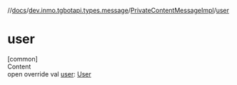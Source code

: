 //[docs](../../../index.md)/[dev.inmo.tgbotapi.types.message](../index.md)/[PrivateContentMessageImpl](index.md)/[user](user.md)



# user  
[common]  
Content  
open override val [user](user.md): [User](../../dev.inmo.tgbotapi.types/-user/index.md)  



